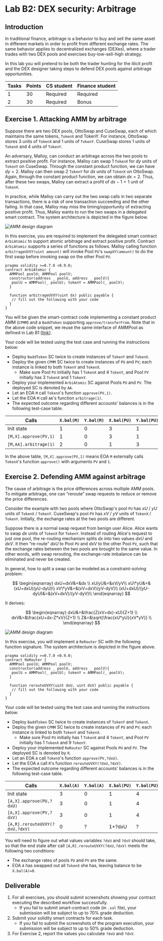 Lab B2: DEX security: Arbitrage 
===

Introduction
---

In traditional finance, arbitrage is a behavior to buy and sell the same asset in different markets in order to profit from different exchange rates. The same behavior applies to decentralized exchanges (DEXes), where a trader trades with two DEX pools and exercises buy-low-sell-high strategy. 

In this lab you will pretend to be both the trader hunting for the illicit profit and the DEX designer taking steps to defend DEX pools against arbitrage opportunities.

| Tasks | Points | CS student | Finance student |
| --- | --- | --- | --- |
|  1  | 30 | Required | Required |
|  2  | 30 | Required | Bonus |

Exercise 1. Attacking AMM by arbitrage
---

Suppose there are two DEX pools, OttoSwap and CuseSwap, each of which maintains the same tokens, `TokenX` and TokenY. For instance, OttoSwap stores $3$ units of `TokenX` and $1$ units of `TokenY`. CuseSwap stores $1$ units of `TokenX` and $4$ units of `TokenY`.

An adversary, Malloy, can conduct an arbitrage across the two pools to extract positive profit. For instance, Malloy can swap $1$ `TokenX` for $dy$ units of `TokenY` on CuseSwap. Through the constant product function, we can have $dy=2$. Malloy can then swap $2$ `TokenY` for $dx$ units of `TokenX` on OttoSwap. Again, through the constant product function, we can obtain $dx=2$. Thus, after these two swaps, Malloy can extract a profit of $dx-1=1$ unit of `TokenX`.

In practice, while Malloy can carry out the two swap calls in two separate transactions, there is a risk of one transaction succeeding and the other failing. In that case, Malloy may miss the timing/opportunity of extracting positive profit. Thus, Malloy wants to run the two swaps in a delegated smart contract. The system architecture is depicted in the figure below.

![AMM design diagram](lab-amm-abitrage.jpg)

In this exercise, you are required to implement the delegated smart contract `ArbiAtomic` to support atomic arbitrage and  extract positive profit. Contract `ArbiAtomic` supports a series of functions as follows. Malloy calling function `arbitrageUVXY(uint amount)` will invoke Pool `PU`'s `swapXY(amount)` to do the first swap before invoking swap on the other Pool `PV`. 

```
pragma solidity >=0.7.0 <0.9.0; 
contract ArbiAtomic {
  AMMPool poolU; AMMPool poolV;
  constructor(address _ poolU, address _ poolV){
   poolU = AMMPool(_ poolU); tokenY = AMMPool(_ poolV);
  }

  function arbitrageUVXY(uint dx) public payable {
   // fill out the following with your code
  } 
}
```

You will be given the smart-contract code implementing a constant product AMM (`CPMM`) and a `BaddToken` supporting `approve/transferFrom`. 
Note that in the above code snippet, we reuse the same interface of AMMPool as defined in Lab B1 [[link](labs/B1/README.md)].

Your code will be tested using the test case and running the instructions below:

- Deploy `BaddToken` SC twice to create instances of `TokenY` and `TokenX`.
- Deploy the given `CPMM` SC twice to create instances of `PU` and `PV`; each instance is linked to both `TokenY` and `TokenX`.
   - Make sure Pool `PU` initially has 1 `TokenX` and 4 `TokenY`, and Pool `PV` initially has 3 `TokenX` and 1 `TokenY`.
- Deploy your implemented `ArbiAtomic` SC against Pools `PU` and `PV`. The deployed SC is denoted by `AA`.
- Let an EOA `M` call `TokenX`'s function `approve(PV,1)`.
- Let the EOA `M` call `AA`'s function `arbitrage(1)`.
- The expected outcome regarding different accounts' balances is in the following test-case table.

| Calls | `X.bal(M)` | `Y.bal(M)` | `X.bal(PU)` | `Y.bal(PU)` | `X.bal(PV)` | `Y.bal(PV)` |
| --- | --- | --- | --- | --- | --- | --- |
| Init state  | 1 | 0 | 3 | 1 | 1 | 4 |
| `[M,X].approve(PV,1)` | 1 | 0 | 3 | 1 | 1 | 4 |
| `[M,AA].arbitrage(1)` | 2 | 0 | 1 | 3 | 2 | 2 |

In the above table, `[M,X].approve(PV,1)` means EOA `M` externally calls `TokenX`'s function `approve()` with arguments `PV` and `1`.

Exercise 2. Defending AMM against arbitrage
---

The cause of arbitrage is the price differences across multiple AMM pools. To mitigate arbitrage, one can “reroute” swap requests to reduce or remove the price differences.

Consider the example with two pools where OttoSwap's pool `PU` has $xU$ / $yU$ units of `TokenX` / `TokenY`. CuseSwap's pool `PV` has $xV$ / $yV$ units of `TokenX` / `TokenY`. Initially, the exchange rates at the two pools are different.

Suppose there is a normal swap request from benign user Alice. Alice wants to swap $dx$ units of `TokenX` for `TokenY`. Instead of routing Alice's request to just one pool, the re-routing mechanism splits $dx$ into two values $dxU$ and $dxV$. It then “re-route” $dxU$ to Pool `PU` and $dxV$ to the other Pool `PV`, such that the exchange rates between the two pools are brought to the same value. In other words, with swap rerouting, the exchange-rate imbalance can be eliminated and never be created.

In general, how to split a swap can be modeled as a constraint-solving problem:

$$
\begin{eqnarray}
dxU+dxV&=&dx \\
xU/yU&=&xV/yV\\
xU\*yU&=&(xU+dxU)(yU-dyU)\\
xV\*yV&=&(xV+dxV)(yV-dyV)\\
(xU+dxU)/(yU-dyU)&=&(xV+dxV)/(yV-dyV)\\
\end{eqnarray}
$$


It derives: 

$$
\begin{eqnarray}
dxU&=&\frac{Z(xV+dx)-xU}{Z+1} \\
dxV&=&\frac{xU+dx-Z*xV}{Z+1} \\
Z&=&\sqrt{\frac{xU*yU}{xV*yV}} \\
\end{eqnarray}
$$

![AMM design diagram](lab-amm-abitrage-defense.jpg)

In this exercise, you will implement a `ReRouter` SC with the following function signature. The system architecture is depicted in the figure above.

```
pragma solidity >=0.7.0 <0.9.0; 
contract ReRouter {
  AMMPool poolU; AMMPool poolV;
  constructor(address _ poolU, address _ poolV){
   poolU = AMMPool(_ poolU); tokenY = AMMPool(_ poolV);
  }

  function rerouteUVXY(uint dxU, uint dxV) public payable {
   // fill out the following with your code
  } 
}
```

Your code will be tested using the test case and running the instructions below:

- Deploy `BaddToken` SC twice to create instances of `TokenY` and `TokenX`.
- Deploy the given `CPMM` SC twice to create instances of `PU` and `PV`; each instance is linked to both `TokenY` and `TokenX`.
   - Make sure Pool `PU` initially has 1 `TokenX` and 4 `TokenY`, and Pool `PV` initially has 1 `TokenX` and 9 `TokenY`.
- Deploy your implemented `ReRouter` SC against Pools `PU` and `PV`. The deployed SC is denoted by `R`.
- Let an EOA `A` call `TokenX`'s function `approve(PV,?dxU)`.
- Let the EOA `A` call `R`'s function `rerouteUVXY(?dxU,?dxV)`.
- The expected outcome regarding different accounts' balances is in the following test-case table.

| Calls | `X.bal(A)` | `Y.bal(A)` | `X.bal(PU)` | `Y.bal(PU)` | `X.bal(PV)` | `Y.bal(PV)` |
| --- | --- | --- | --- | --- | --- | --- |
| Init state  | 3 | 0 | 1 | 4 | 1 | 9 |
| `[A,X].approve(PU,?dxU)` | 3 | 0 | 1 | 4 | 1 | 9 |
| `[A,X].approve(PV,?dxV)` | 3 | 0 | 1 | 4 | 1 | 9 |
| `[A,R].rerouteUVXY(?dxU,?dxV)` | 0 | ? | 1+?dxU | ? | 1+?dxV | ? |

You will need to figure out what values variables `?dxU` and `?dxV` should take, so that the end state after call `[A,R].rerouteUVXY(?dxU,?dxV)` meets the following two conditions: 
- The exchange rates of pools `PU` and `PV` are the same.
- EOA `A` has swapped out all `TokenX` she has, leaving balance to be `X.bal(A)=0`.
 

Deliverable
---

1. For all exercises, you should submit screenshots showing your contract executing the described workflow successfully.
    - If you fail to submit smart-contract code (in `.sol` file), your submission will be subject to up to 70% grade deduction. 
2. Submit your solidity smart contracts for each task. 
   - If you fail to submit the screenshots of the program execution, your submission will be subject to up to 50% grade deduction.
3. For Exercise 2, report the values you calculate `?dxU` and `?dxV`.

